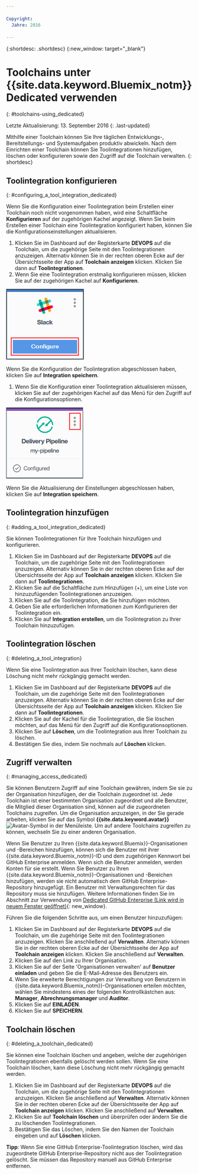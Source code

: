 ```yaml
---

Copyright:
  Jahre: 2016

---
```


{:shortdesc: .shortdesc}
{:new_window: target="_blank"}

# Toolchains unter {{site.data.keyword.Bluemix_notm}} Dedicated verwenden
{: #toolchains-using_dedicated}

Letzte Aktualisierung: 13. September 2016
{: .last-updated}

Mithilfe einer Toolchain können Sie Ihre täglichen Entwicklungs-, Bereitstellungs- und Systemaufgaben produktiv abwickeln. Nach dem Einrichten einer Toolchain können Sie Toolintegrationen hinzufügen, löschen oder konfigurieren sowie den Zugriff auf die Toolchain verwalten.
{: shortdesc}

## Toolintegration konfigurieren
{: #configuring_a_tool_integration_dedicated}

Wenn Sie die Konfiguration einer Toolintegration beim Erstellen einer Toolchain noch nicht vorgenommen haben, wird eine Schaltfläche **Konfigurieren** auf der zugehörigen Kachel angezeigt. Wenn Sie beim Erstellen einer Toolchain eine Toolintegration konfiguriert haben, können Sie die Konfigurationseinstellungen aktualisieren.

1. Klicken Sie im Dashboard auf der Registerkarte **DEVOPS** auf die Toolchain, um die zugehörige Seite mit den Toolintegrationen anzuzeigen. Alternativ können Sie in der rechten oberen Ecke auf der Übersichtsseite der App auf **Toolchain anzeigen** klicken. Klicken Sie dann auf **Toolintegrationen**.
1. Wenn Sie eine Toolintegration erstmalig konfigurieren müssen, klicken Sie auf der zugehörigen Kachel auf **Konfigurieren**.

  ![Schaltfläche 'Konfigurieren'](images/toolchain_tile_configure.png)

 Wenn Sie die Konfiguration der Toolintegration abgeschlossen haben, klicken Sie auf **Integration speichern**.
 
1. Wenn Sie die Konfiguration einer Toolintegration aktualisieren müssen, klicken Sie auf der zugehörigen Kachel auf das Menü für den Zugriff auf die Konfigurationsoptionen.

  ![Konfigurationsmenü](images/toolchain_tile_menu.png)
 
 Wenn Sie die Aktualisierung der Einstellungen abgeschlossen haben, klicken Sie auf **Integration speichern**.

## Toolintegration hinzufügen
{: #adding_a_tool_integration_dedicated}

Sie können Toolintegrationen für Ihre Toolchain hinzufügen und konfigurieren.

1. Klicken Sie im Dashboard auf der Registerkarte **DEVOPS** auf die Toolchain, um die zugehörige Seite mit den Toolintegrationen anzuzeigen. Alternativ können Sie in der rechten oberen Ecke auf der Übersichtsseite der App auf **Toolchain anzeigen** klicken. Klicken Sie dann auf **Toolintegrationen**.
1. Klicken Sie auf die Schaltfläche zum Hinzufügen (+), um eine Liste von hinzuzufügenden Toolintegrationen anzuzeigen.
1. Klicken Sie auf die Toolintegration, die Sie hinzufügen möchten.
1. Geben Sie alle erforderlichen Informationen zum Konfigurieren der Toolintegration ein. 
1. Klicken Sie auf **Integration erstellen**, um die Toolintegration zu Ihrer Toolchain hinzuzufügen.

## Toolintegration löschen
{: #deleting_a_tool_integration}

Wenn Sie eine Toolintegration aus Ihrer Toolchain löschen, kann diese Löschung nicht mehr rückgängig gemacht werden. 

1. Klicken Sie im Dashboard auf der Registerkarte **DEVOPS** auf die Toolchain, um die zugehörige Seite mit den Toolintegrationen anzuzeigen. Alternativ können Sie in der rechten oberen Ecke auf der Übersichtsseite der App auf **Toolchain anzeigen** klicken. Klicken Sie dann auf **Toolintegrationen**.
1. Klicken Sie auf der Kachel für die Toolintegration, die Sie löschen möchten, auf das Menü für den Zugriff auf die Konfigurationsoptionen.
1. Klicken Sie auf **Löschen**, um die Toolintegration aus Ihrer Toolchain zu löschen.
1. Bestätigen Sie dies, indem Sie nochmals auf **Löschen** klicken. 

## Zugriff verwalten
{: #managing_access_dedicated}

Sie können Benutzern Zugriff auf eine Toolchain gewähren, indem Sie sie zu der Organisation hinzufügen, der die Toolchain zugeordnet ist. Jede Toolchain ist einer bestimmten Organisation zugeordnet und alle Benutzer, die Mitglied dieser Organisation sind, können auf die zugeordneten Toolchains zugreifen. Um die Organisation anzuzeigen, in der Sie gerade arbeiten, klicken Sie auf das Symbol **{{site.data.keyword.avatar}}** ![Avatar-Symbol](../icons/i-avatar-icon.svg) in der Menüleiste. Um auf andere Toolchains zugreifen zu können, wechseln Sie zu einer anderen Organisation.

Wenn Sie Benutzer zu Ihren {{site.data.keyword.Bluemix}}-Organisationen und -Bereichen hinzufügen, können sich die Benutzer mit ihrer {{site.data.keyword.Bluemix_notm}}-ID und dem zugehörigen Kennwort bei GitHub Enterprise anmelden. Wenn sich die Benutzer anmelden, werden Konten für sie erstellt. Wenn Sie Benutzer zu Ihren {{site.data.keyword.Bluemix_notm}}-Organisationen und -Bereichen hinzufügen, werden sie nicht automatisch dem GitHub Enterprise-Repository hinzugefügt. Ein Benutzer mit Verwaltungsrechten für das Repository muss sie hinzufügen. Weitere Informationen finden Sie im Abschnitt zur Verwendung von [Dedicated GitHub Enterprise (Link wird in neuem Fenster geöffnet)](../services/ghededicated/index.html){: new_window}.

Führen Sie die folgenden Schritte aus, um einen Benutzer hinzuzufügen: 

1. Klicken Sie im Dashboard auf der Registerkarte **DEVOPS** auf die Toolchain, um die zugehörige Seite mit den Toolintegrationen anzuzeigen. Klicken Sie anschließend auf **Verwalten**. Alternativ können Sie in der rechten oberen Ecke auf der Übersichtsseite der App auf **Toolchain anzeigen** klicken. Klicken Sie anschließend auf **Verwalten**.  
1. Klicken Sie auf den Link zu Ihrer Organisation. 
1. Klicken Sie auf der Seite 'Organisationen verwalten' auf **Benutzer einladen** und geben Sie die E-Mail-Adresse des Benutzers ein.
1. Wenn Sie erweiterte Berechtigungen zur Verwaltung von Benutzern in {{site.data.keyword.Bluemix_notm}}-Organisationen erteilen möchten, wählen Sie mindestens eines der folgenden Kontrollkästchen aus: **Manager**, **Abrechnungsmanager** und **Auditor**.
1. Klicken Sie auf **EINLADEN**.
1. Klicken Sie auf **SPEICHERN**.

## Toolchain löschen
{: #deleting_a_toolchain_dedicated}

Sie können eine Toolchain löschen und angeben, welche der zugehörigen Toolintegrationen ebenfalls gelöscht werden sollen. Wenn Sie eine Toolchain löschen, kann diese Löschung nicht mehr rückgängig gemacht werden.

1. Klicken Sie im Dashboard auf der Registerkarte **DEVOPS** auf die Toolchain, um die zugehörige Seite mit den Toolintegrationen anzuzeigen. Klicken Sie anschließend auf **Verwalten**. Alternativ können Sie in der rechten oberen Ecke auf der Übersichtsseite der App auf **Toolchain anzeigen** klicken. Klicken Sie anschließend auf **Verwalten**.
1. Klicken Sie auf **Toolchain löschen** und überprüfen oder ändern Sie die zu löschenden Toolintegrationen.
1. Bestätigen Sie das Löschen, indem Sie den Namen der Toolchain eingeben und auf **Löschen** klicken.

 **Tipp**: Wenn Sie eine GitHub Enterprise-Toolintegration löschen, wird das zugeordnete GitHub Enterprise-Repository nicht aus der Toolintegration gelöscht. Sie müssen das Repository manuell aus GitHub Enterprise entfernen.
